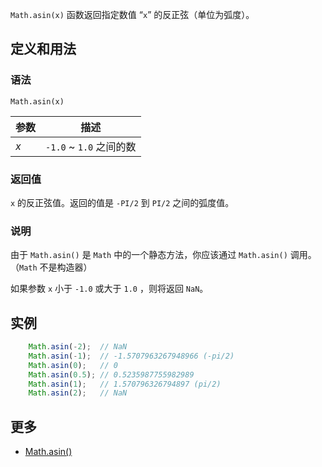 `Math.asin(x)` 函数返回指定数值 “`x`” 的反正弦（单位为弧度）。

## 定义和用法

### 语法

`Math.asin(x)`

| 参数 | 描述 |
| --- | --- |
| _x_ | `-1.0` ~ `1.0` 之间的数 |

### 返回值

`x` 的反正弦值。返回的值是 `-PI/2` 到 `PI/2` 之间的弧度值。

### 说明

由于 `Math.asin()` 是 `Math` 中的一个静态方法，你应该通过 `Math.asin()` 调用。（`Math` 不是构造器）

如果参数 `x` 小于 `-1.0` 或大于 `1.0` ，则将返回 `NaN`。

## 实例

```javascript
    Math.asin(-2);  // NaN
    Math.asin(-1);  // -1.5707963267948966 (-pi/2)
    Math.asin(0);   // 0
    Math.asin(0.5); // 0.5235987755982989
    Math.asin(1);   // 1.570796326794897 (pi/2)
    Math.asin(2);   // NaN
```

## 更多

*   [Math.asin()](https://developer.mozilla.org/zh-CN/docs/Web/JavaScript/Reference/Global_Objects/Math/asin)